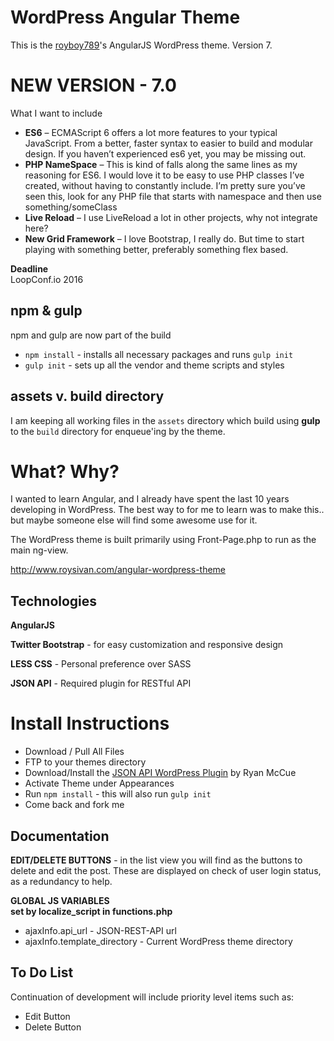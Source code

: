 WordPress Angular Theme
=========================
This is the [royboy789](http://www.roysivan.com)'s AngularJS WordPress theme. Version 7.

NEW VERSION - 7.0
=================
What I want to include  
* __ES6__ – ECMAScript 6 offers a lot more features to your typical JavaScript. From a better, faster syntax to easier to build and modular design. If you haven’t experienced es6 yet, you may be missing out.
* __PHP NameSpace__ – This is kind of falls along the same lines as my reasoning for ES6. I would love it to be easy to use PHP classes I’ve created, without having to constantly include. I’m pretty sure you’ve seen this, look for any PHP file that starts with namespace and then use something/someClass
* __Live Reload__ – I use LiveReload a lot in other projects, why not integrate here?
* __New Grid Framework__ – I love Bootstrap, I really do. But time to start playing with something better, preferably something flex based.
  
__Deadline__  
LoopConf.io 2016

  
npm & gulp
-----------
npm and gulp are now part of the build  
* `npm install` - installs all necessary packages and runs `gulp init`
* `gulp init` - sets up all the vendor and theme scripts and styles
  
  
assets v. build directory
--------------------------
I am keeping all working files in the `assets` directory which build using __gulp__ to the `build` directory for enqueue'ing by the theme.


What? Why?
==========
I wanted to learn Angular, and I already have spent the last 10 years developing in WordPress. The best way to for me to learn was to make this.. but maybe someone else will find some awesome use for it.

The WordPress theme is built primarily using Front-Page.php to run as the main ng-view.

http://www.roysivan.com/angular-wordpress-theme

Technologies
------------
**AngularJS**

**Twitter Bootstrap** - for easy customization and responsive design

**LESS CSS** - Personal preference over SASS

**JSON API** - Required plugin for RESTful API


Install Instructions
=====================
+ Download / Pull All Files
+ FTP to your themes directory
+ Download/Install the [JSON API WordPress Plugin](http://wordpress.org/plugins/json-rest-api/) by Ryan McCue
+ Activate Theme under Appearances
+ Run `npm install` - this will also run `gulp init`
+ Come back and fork me


Documentation
--------------  
  
**EDIT/DELETE BUTTONS** - in the list view you will find as the buttons to delete and edit the post. These are displayed on check of user login status, as a redundancy to help.  
  
**GLOBAL JS VARIABLES**  
__set by localize_script in functions.php__  
+ ajaxInfo.api_url - JSON-REST-API url  
+ ajaxInfo.template_directory - Current WordPress theme directory


To Do List
-------------
Continuation of development will include priority level items such as:
+ Edit Button
+ Delete Button

